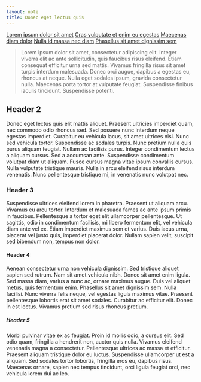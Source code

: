 ```yaml
---
layout: note
title: Donec eget lectus quis
---
```


[Lorem ipsum dolor sit amet](donec-eget-lectus-quis.html)
[Cras vulputate et enim eu egestas](cras-vulputate-et-enim-eu-egestas.html)
[Maecenas diam dolor](maecenas-diam-dolor.html)
[Nulla id massa nec diam](nulla-id-massa-nec-diam.html)
[Phasellus sit amet dignissim sem](phasellus-sit-amet-dignissim-sem.html)

> Lorem ipsum dolor sit amet, consectetur adipiscing elit. Integer viverra elit ac ante sollicitudin, quis faucibus risus eleifend. Etiam consequat efficitur urna sed mattis. Vivamus fringilla risus sit amet turpis interdum malesuada. Donec orci augue, dapibus a egestas eu, rhoncus at neque. Nulla eget sodales ipsum, gravida consectetur nulla. Maecenas porta tortor at vulputate feugiat. Suspendisse finibus iaculis tincidunt. Suspendisse potenti.

## Header 2

Donec eget lectus quis elit mattis aliquet. Praesent ultricies imperdiet quam, nec commodo odio rhoncus sed. Sed posuere nunc interdum neque egestas imperdiet. Curabitur eu vehicula lacus, sit amet ultrices nisi. Nunc sed vehicula tortor. Suspendisse ac sodales turpis. Nunc pretium nulla quis purus aliquam feugiat. Nullam ac facilisis purus. Integer condimentum lectus a aliquam cursus. Sed a accumsan ante. Suspendisse condimentum volutpat diam ut aliquam. Fusce cursus magna vitae ipsum convallis cursus. Nulla vulputate tristique mauris. Nulla in arcu eleifend risus interdum venenatis. Nunc pellentesque tristique mi, in venenatis nunc volutpat nec.

### Header 3

Suspendisse ultrices eleifend lorem in pharetra. Praesent ut aliquam arcu. Vivamus eu arcu tortor. Interdum et malesuada fames ac ante ipsum primis in faucibus. Pellentesque a tortor eget elit ullamcorper pellentesque. Ut sagittis, odio in condimentum facilisis, mi libero fermentum elit, vel vehicula diam ante vel ex. Etiam imperdiet maximus sem et varius. Duis lacus urna, placerat vel justo quis, imperdiet placerat dolor. Nullam sapien velit, suscipit sed bibendum non, tempus non dolor. 

#### Header 4

Aenean consectetur urna non vehicula dignissim. Sed tristique aliquet sapien sed rutrum. Nam sit amet vehicula nibh. Donec sit amet enim ligula. Sed massa diam, varius a nunc ac, ornare maximus augue. Duis vel aliquet metus, quis fermentum enim. Phasellus sit amet dignissim sem. Nulla facilisi. Nunc viverra felis neque, vel egestas ligula maximus vitae. Praesent pellentesque lobortis erat sit amet sodales. Curabitur ac efficitur elit. Donec in est lectus. Vivamus pretium sed risus rhoncus pretium. 

##### Header 5

 Morbi pulvinar vitae ex ac feugiat. Proin id mollis odio, a cursus elit. Sed odio quam, fringilla a hendrerit non, auctor quis nulla. Vivamus eleifend venenatis magna a consectetur. Pellentesque ultrices ac massa et efficitur. Praesent aliquam tristique dolor eu luctus. Suspendisse ullamcorper ut est a aliquam. Sed sodales tortor lobortis, fringilla eros eu, dapibus risus. Maecenas ornare, sapien nec tempus tincidunt, orci ligula feugiat orci, nec vehicula lorem dui ac leo. 